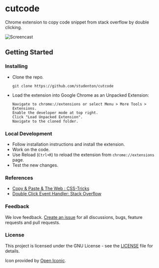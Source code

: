 # cutcode

Chrome extension to copy code snippet from stack overflow by double clicking. 

![Screencast](http://i.imgur.com/RbV6GgQ.gif)

## Getting Started

### Installing

- Clone the repo.
  ```shell
  git clone https://github.com/studenton/cutcode
  ```

- Load the extension into Google Chrome as an Unpacked Extension:

  ```
  Navigate to chrome://extensions or select Menu > More Tools > Extensions.
  Enable the developer mode at top right.
  Click "Load Unpacked Extension".
  Navigate to the cloned folder.
  ```  

### Local Development
  - Follow installation instructions and install the extension.
  - Work on the code.
  - Use Reload (`Ctrl+R`) to reload the extension from `chrome://extensions` page.
  - Test the new changes.

### References
- [Copy & Paste & The Web : CSS-Tricks](https://css-tricks.com/copy-paste-the-web/)
- [Double Click Event Handler: Stack Overflow](http://stackoverflow.com/questions/6462909/how-to-add-doubleclick-event-to-canvas-element-using-the-addeventlistener-meth)

### Feedback
We love feedback. [Create an issue](https://github.com/studenton/cutcode/issues) for all discussions, bugs, feature requests and pull requests.

### License

This project is licensed under the GNU License - see the [LICENSE](LICENSE) file for details.

Icon provided by [Open Iconic](http://www.useiconic.com/open).
